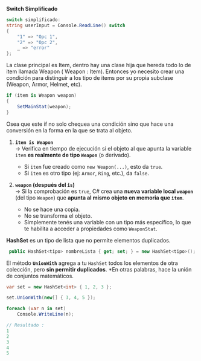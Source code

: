 **Switch Simplificado**
```csharp
switch simplificado: 
string userInput = Console.ReadLine() switch
{
    "1" => "Opc 1",
    "2" => "Opc 2",
    _ => "error"
};
```

La clase principal es Item, dentro hay una clase hija que hereda todo lo de item llamada Weapon ( Weapon : Item). Entonces yo necesito crear una condición para distinguir a los tipo de items por su propia subclase (Weapon, Armor, Helmet, etc).

```csharp
if (item is Weapon weapon)
{
    SetMainStat(weapon);
}
```

Osea que este if no solo chequea una condición sino que hace una conversión en la forma en la que se trata al objeto. 

1. **`item is Weapon`**  
    → Verifica en tiempo de ejecución si el objeto al que apunta la variable `item` **es realmente de tipo `Weapon`** (o derivado).
    - Si `item` fue creado como `new Weapon(...)`, esto da `true`.
    - Si `item` es otro tipo (ej: `Armor`, `Ring`, etc.), da `false`.
    
2. **`weapon` (después del `is`)**  
    → Si la comprobación es `true`, C# crea una **nueva variable local `weapon`** (del tipo `Weapon`) que **apunta al mismo objeto en memoria que `item`**.
    - No se hace una copia.
    - No se transforma el objeto.
    - Simplemente tenés una variable con un tipo más específico, lo que te habilita a acceder a propiedades como `WeaponStat`.


**HashSet** es un tipo de lista que no permite elementos duplicados. 
```csharp
 public HashSet<tipo> nombreLista { get; set; } = new HashSet<tipo>();
```

El método **`UnionWith`** agrega a tu `HashSet` todos los elementos de otra colección, pero **sin permitir duplicados**. *En otras palabras, hace la unión de conjuntos matemáticos. 
```csharp
var set = new HashSet<int> { 1, 2, 3 };

set.UnionWith(new[] { 3, 4, 5 });

foreach (var n in set)
    Console.WriteLine(n);

// Resultado :     
1
2
3
4
5
```
